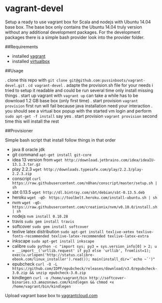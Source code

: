 vagrant-devel
=============

Setup a ready to use vagrant box for Scala and nodejs with Ubuntu 14.04 base box. The base box only contains the 
Ubuntu 14.04 truly version without any additional development packages. For the development packages there is a simple
bash provider look into the provider folder.

##Requirements

* installed [vagrant](http://www.vagrantup.com/downloads.html)
* installed [virtualbox](https://www.virtualbox.org/wiki/Downloads)

##Usage

. clone this repo with ```git clone git@github.com:pussinboots/vagrant-devel.git```
. ```cd vagrant-devel```
. adapte the provision.sh file for your needs i tried to setup it readable and could be run several time only install missing things
. start up vagrant with ```vagrant up``` can take a while has to be download 1.2 GB base box (only first time)
. start provision ```vagrant provision``` first run will fail because java installation need your interaction
. you should see a virtual box popup with the started vm login and perform ```sudo apt-get -f install``` say yes
. start provision ```vagrant provision``` second time this will install the rest


##Provisioner

Simple bash script that install follow things in that order

* java 8 oracle jdk
* git command ```apt-get install git-core```
* idea 13 version from ```wget http://download.jetbrains.com/idea/ideaIU-13.1.3.tar.gz```
* play 2.2.3 ```wget http://downloads.typesafe.com/play/2.2.3/play-2.2.3.zip```
* conscript ```curl https://raw.githubusercontent.com/n8han/conscript/master/setup.sh | sh```
* sbt 0.13.5 ```wget http://dl.bintray.com/sbt/debian/sbt-0.13.5.deb```
* heroku ```wget -qO- https://toolbelt.heroku.com/install-ubuntu.sh | sh```
* nvm ```wget -qO- https://raw.githubusercontent.com/creationix/nvm/v0.10.0/install.sh | sh```
* nodejs ```nvm install 0.10.28```
* travis ```sudo gem install travis```
* softcover ```sudo gem install softcover```
* texlive latex distribution ```sudo apt-get install texlive-xetex texlive-fonts-recommended texlive-latex-recommended texlive-latex-extra```
* inkscape ```sudo apt-get install inkscape```
* calibre ```sudo python -c "import sys; py3 = sys.version_info[0] > 2; u = __import__('urllib.request' if py3 else 'urllib', fromlist=1); exec(u.urlopen('http://status.calibre-ebook.com/linux_installer').read()); main(install_dir='`echo ~`')"```
* epubcheck ```curl -O -L https://github.com/IDPF/epubcheck/releases/download/v3.0/epubcheck-3.0.zip && unzip epubcheck-3.0.zip```
* kindlegen ```curl -o /home/vagrant/bin http://softcover-binaries.s3.amazonaws.com/kindlegen && chmod +x /home/vagrant/bin/kindlegen```

Upload vagrant base box to [vagrantcloud.com](https://vagrantcloud.com/)
